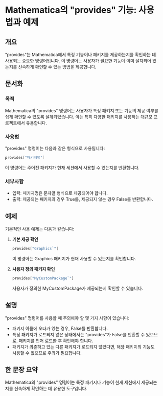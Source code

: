 <!--
Meta Description: # Mathematica의 "provides" 기능: 사용법과 예제 ## 개요 "provides"는 Mathematica에서 특정 기능이나 패키지를 제공하는지를 확인하는 데 사용되는 중요한 명령어입니다. 이 명령어는 사용자가 필요한 기능이 이미 설치되어 있는지를 신속하...
Meta Keywords: provides, 명령어는, 패키지가, 사용할, mathematica의
-->

# Mathematica의 "provides" 기능: 사용법과 예제

## 개요
"provides"는 Mathematica에서 특정 기능이나 패키지를 제공하는지를 확인하는 데 사용되는 중요한 명령어입니다. 이 명령어는 사용자가 필요한 기능이 이미 설치되어 있는지를 신속하게 확인할 수 있는 방법을 제공합니다.

## 문서화
### 목적
Mathematica의 "provides" 명령어는 사용자가 특정 패키지 또는 기능의 제공 여부를 쉽게 확인할 수 있도록 설계되었습니다. 이는 특히 다양한 패키지를 사용하는 대규모 프로젝트에서 유용합니다.

### 사용법
"provides" 명령어는 다음과 같은 형식으로 사용됩니다:
```mathematica
provides["패키지명"]
```
이 명령어는 주어진 패키지가 현재 세션에서 사용할 수 있는지를 반환합니다. 

### 세부사항
- 입력: 패키지명은 문자열 형식으로 제공되어야 합니다.
- 출력: 제공되는 패키지의 경우 True를, 제공되지 않는 경우 False를 반환합니다. 

## 예제
기본적인 사용 예제는 다음과 같습니다:

1. **기본 제공 확인**
   ```mathematica
   provides["Graphics`"]
   ```
   이 명령어는 Graphics 패키지가 현재 사용할 수 있는지를 확인합니다.

2. **사용자 정의 패키지 확인**
   ```mathematica
   provides["MyCustomPackage`"]
   ```
   사용자가 정의한 MyCustomPackage가 제공되는지 확인할 수 있습니다.

## 설명
"provides" 명령어를 사용할 때 주의해야 할 몇 가지 사항이 있습니다:
- 패키지 이름에 오타가 있는 경우, False를 반환합니다.
- 특정 패키지가 로드되지 않은 상태에서는 "provides"가 False를 반환할 수 있으므로, 패키지를 먼저 로드한 후 확인해야 합니다.
- 패키지가 의존하고 있는 다른 패키지가 로드되지 않았다면, 해당 패키지의 기능도 사용할 수 없으므로 주의가 필요합니다.

## 한 문장 요약
Mathematica의 "provides" 명령어는 특정 패키지나 기능이 현재 세션에서 제공되는지를 신속하게 확인하는 데 유용한 도구입니다.